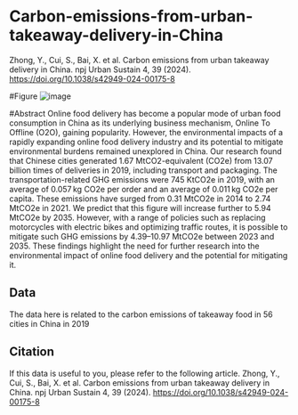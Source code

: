 # Carbon-emissions-from-urban-takeaway-delivery-in-China
Zhong, Y., Cui, S., Bai, X. et al. Carbon emissions from urban takeaway delivery in China. npj Urban Sustain 4, 39 (2024). https://doi.org/10.1038/s42949-024-00175-8 

#Figure
![image](https://github.com/user-attachments/assets/42baadab-ddd9-4a96-80a3-93e0b38d50d8)

#Abstract
Online food delivery has become a popular mode of urban food consumption in China as its underlying business mechanism, Online To Offline (O2O), gaining popularity. However, the environmental impacts of a rapidly expanding online food delivery industry and its potential to mitigate environmental burdens remained unexplored in China. Our research found that Chinese cities generated 1.67 MtCO2-equivalent (CO2e) from 13.07 billion times of deliveries in 2019, including transport and packaging. The transportation-related GHG emissions were 745 KtCO2e in 2019, with an average of 0.057 kg CO2e per order and an average of 0.011 kg CO2e per capita. These emissions have surged from 0.31 MtCO2e in 2014 to 2.74 MtCO2e in 2021. We predict that this figure will increase further to 5.94 MtCO2e by 2035. However, with a range of policies such as replacing motorcycles with electric bikes and optimizing traffic routes, it is possible to mitigate such GHG emissions by 4.39–10.97 MtCO2e between 2023 and 2035. These findings highlight the need for further research into the environmental impact of online food delivery and the potential for mitigating it.

## Data
The data here is related to the carbon emissions of takeaway food in 56 cities in China in 2019

## Citation
If this data is useful to you, please refer to the following article.
Zhong, Y., Cui, S., Bai, X. et al. Carbon emissions from urban takeaway delivery in China. npj Urban Sustain 4, 39 (2024). https://doi.org/10.1038/s42949-024-00175-8
